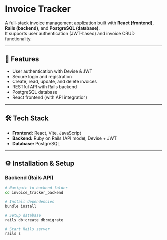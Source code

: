 # Invoice Tracker

A full-stack invoice management application built with **React (frontend)**, **Rails (backend)**, and **PostgreSQL (database)**.  
It supports user authentication (JWT-based) and invoice CRUD functionality.

---

## 🚀 Features
- User authentication with Devise & JWT
- Secure login and registration
- Create, read, update, and delete invoices
- RESTful API with Rails backend
- PostgreSQL database
- React frontend (with API integration)

---

## 🛠️ Tech Stack
- **Frontend:** React, Vite, JavaScript
- **Backend:** Ruby on Rails (API mode), Devise + JWT
- **Database:** PostgreSQL

---

## ⚙️ Installation & Setup

### Backend (Rails API)
```bash
# Navigate to backend folder
cd invoice_tracker_backend

# Install dependencies
bundle install

# Setup database
rails db:create db:migrate

# Start Rails server
rails s
